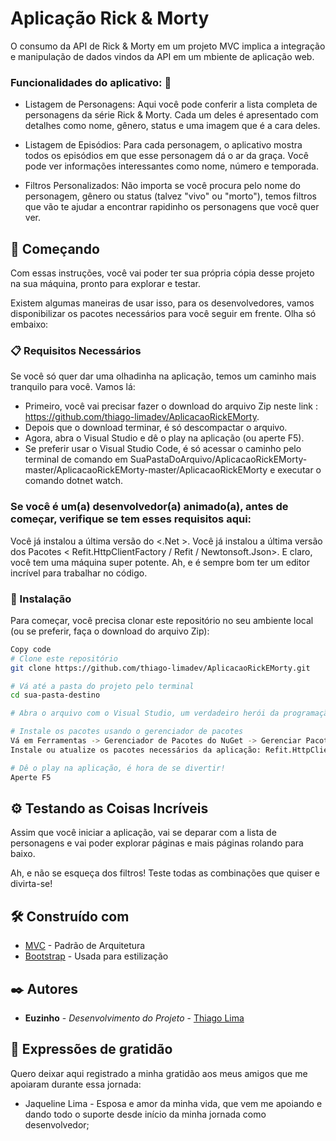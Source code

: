 # Aplicação Rick & Morty

O consumo da API de Rick & Morty em um projeto MVC implica a integração e manipulação de dados vindos da API em um mbiente de aplicação web.

### Funcionalidades do aplicativo: 📌

- Listagem de Personagens: Aqui você pode conferir a lista completa de personagens da série Rick & Morty. Cada um deles é apresentado com detalhes como nome, gênero, status e uma imagem que é a cara deles.

- Listagem de Episódios: Para cada personagem, o aplicativo mostra todos os episódios em que esse personagem dá o ar da graça. Você pode ver informações interessantes como nome, número e temporada.

- Filtros Personalizados: Não importa se você procura pelo nome do personagem, gênero ou status (talvez "vivo" ou "morto"), temos filtros que vão te ajudar a encontrar rapidinho os personagens que você quer ver.

## 🚀 Começando
Com essas instruções, você vai poder ter sua própria cópia desse projeto na sua máquina, pronto para explorar e testar.

Existem algumas maneiras de usar isso, para os desenvolvedores, vamos disponibilizar os pacotes necessários para você seguir em frente. Olha só embaixo:

### 📋 Requisitos Necessários
Se você só quer dar uma olhadinha na aplicação, temos um caminho mais tranquilo para você. Vamos lá:

- Primeiro, você vai precisar fazer o download do arquivo Zip neste link : https://github.com/thiago-limadev/AplicacaoRickEMorty.
- Depois que o download terminar, é só descompactar o arquivo.
- Agora, abra o Visual Studio e dê o play na aplicação (ou aperte F5).
- Se preferir usar o Visual Studio Code, é só acessar o caminho pelo terminal de comando em SuaPastaDoArquivo/AplicacaoRickEMorty-master/AplicacaoRickEMorty-master/AplicacaoRickEMorty e executar o comando dotnet watch.

### Se você é um(a) desenvolvedor(a) animado(a), antes de começar, verifique se tem esses requisitos aqui:

Você já instalou a última versão do <.Net >.
Você já instalou a última versão dos Pacotes < Refit.HttpClientFactory / Refit / Newtonsoft.Json>.
E claro, você tem uma máquina <Windows> super potente.
Ah, e é sempre bom ter um editor incrível para trabalhar no código.

### 🔧 Instalação
Para começar, você precisa clonar este repositório no seu ambiente local (ou se preferir, faça o download do arquivo Zip):

```bash
Copy code
# Clone este repositório 
git clone https://github.com/thiago-limadev/AplicacaoRickEMorty.git

# Vá até a pasta do projeto pelo terminal
cd sua-pasta-destino

# Abra o arquivo com o Visual Studio, um verdadeiro herói da programação!

# Instale os pacotes usando o gerenciador de pacotes
Vá em Ferramentas -> Gerenciador de Pacotes do NuGet -> Gerenciar Pacotes do NuGet para Solução...
Instale ou atualize os pacotes necessários da aplicação: Refit.HttpClientFactory / Refit / Newtonsoft.Json

# Dê o play na aplicação, é hora de se divertir!
Aperte F5
 ````

## ⚙️ Testando as Coisas Incríveis
Assim que você iniciar a aplicação, vai se deparar com a lista de personagens e vai poder explorar páginas e mais páginas rolando para baixo.

Ah, e não se esqueça dos filtros! Teste todas as combinações que quiser e divirta-se!

 
## 🛠️ Construído com

* [MVC](https://learn.microsoft.com/pt-br/aspnet/core/mvc/overview?view=aspnetcore-7.0) - Padrão de Arquitetura
* [Bootstrap](https://getbootstrap.com.br/docs/4.1/getting-started/introduction/) - Usada para estilização

## ✒️ Autores

* **Euzinho** - *Desenvolvimento do Projeto* - [Thiago Lima](https://github.com/thiago-limadev/)

## 🎁 Expressões de gratidão

Quero deixar aqui registrado a minha gratidão aos meus amigos que me apoiaram durante essa jornada:
   - Jaqueline Lima - Esposa e amor da minha vida, que vem me apoiando e dando todo o suporte desde início da minha jornada como desenvolvedor;
        

